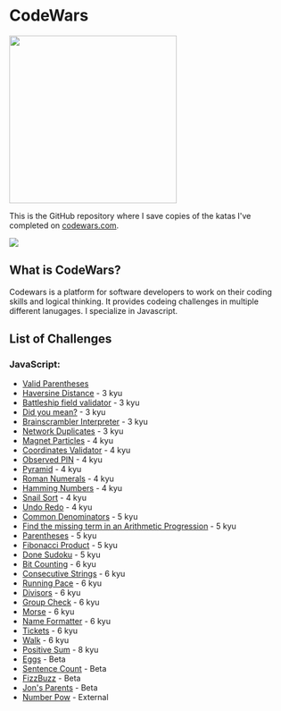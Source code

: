 # CodeWars

<img src="https://miro.medium.com/max/800/0*A9tl7UqgiAG7RNoz.webp" width=300 />

This is the GitHub repository where I save copies of the katas I've completed on
[codewars.com](https://www.codewars.com/).

<img src="https://www.codewars.com/users/SachiGoto/badges/large">

## What is CodeWars?

Codewars is a platform for software developers to work on their coding skills and logical thinking.
It provides codeing challenges in multiple different lanugages. I specialize in Javascript. 

## List of Challenges

### JavaScript:


* [Valid Parentheses](./code-wars/5kyu/valid-parentheses-5kyu.js)
* [Haversine Distance](js/haversine.js) - 3 kyu
* [Battleship field validator](js/battleship_validator.js) - 3 kyu
* [Did you mean?](js/did_you_mean.js) - 3 kyu
* [Brainscrambler Interpreter](js/brainscrambler.js) - 3 kyu
* [Network Duplicates](js/network_duplicates.js) - 3 kyu
* [Magnet Particles](js/magnet_particles.js) - 4 kyu
* [Coordinates Validator](js/coordinates.js) - 4 kyu
* [Observed PIN](js/observed_pin.js) - 4 kyu
* [Pyramid](js/pyramid.js) - 4 kyu
* [Roman Numerals](js/roman_numerals.js) - 4 kyu
* [Hamming Numbers](js/hamming_numbers.js) - 4 kyu
* [Snail Sort](js/snail_sort.js) - 4 kyu
* [Undo Redo](js/undo_redo.js) - 4 kyu
* [Common Denominators](js/common_denominators.js) - 5 kyu
* [Find the missing term in an Arithmetic Progression](js/missing_num_progression.js) -
  5 kyu
* [Parentheses](js/parentheses.js) - 5 kyu
* [Fibonacci Product](js/fib_product.js) - 5 kyu
* [Done Sudoku](js/done_sudoku.js) - 5 kyu
* [Bit Counting](js/bit_counting.js) - 6 kyu
* [Consecutive Strings](js/consecutive_strings.js) - 6 kyu
* [Running Pace](js/beta/running_pace.js) - 6 kyu
* [Divisors](js/divisors.js) - 6 kyu
* [Group Check](js/group_check.js) - 6 kyu
* [Morse](js/morse_1.js) - 6 kyu
* [Name Formatter](js/name_formatter.js) - 6 kyu
* [Tickets](js/tickets.js) - 6 kyu
* [Walk](js/walk.js) - 6 kyu
* [Positive Sum](js/positive_sum.js) - 8 kyu
* [Eggs](js/eggs.js) - Beta
* [Sentence Count](js/sentence_count.js) - Beta
* [FizzBuzz](js/fizzbuzz.js) - Beta
* [Jon's Parents](js/beta/jon_parents.js) - Beta
* [Number Pow](js/number_pow.js) - External

